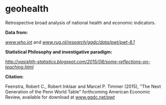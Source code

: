# geohealth
Retrospective broad analysis of national health and economic indicators.

**Data from:** 

*www.who.int* and 
*www.rug.nl/research/ggdc/data/pwt/pwt-8.1*

**Statistical Philosophy and investigative paradigm:**

*http://vasishth-statistics.blogspot.com/2015/08/some-reflections-on-teaching.html*

**Citation:**

Feenstra, Robert C., Robert Inklaar and Marcel P. Timmer (2015), "The Next Generation of the Penn World Table" forthcoming American Economic Review, available for download at www.ggdc.net/pwt
